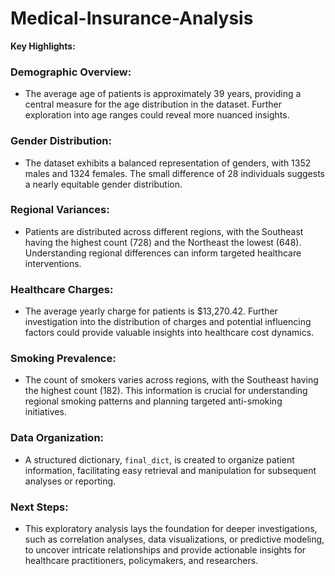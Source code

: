 # Medical-Insurance-Analysis
**Key Highlights:**

### Demographic Overview:

- The average age of patients is approximately 39 years, providing a central measure for the age distribution in the dataset. Further exploration into age ranges could reveal more nuanced insights.

### Gender Distribution:

- The dataset exhibits a balanced representation of genders, with 1352 males and 1324 females. The small difference of 28 individuals suggests a nearly equitable gender distribution.

### Regional Variances:

- Patients are distributed across different regions, with the Southeast having the highest count (728) and the Northeast the lowest (648). Understanding regional differences can inform targeted healthcare interventions.

### Healthcare Charges:

- The average yearly charge for patients is $13,270.42. Further investigation into the distribution of charges and potential influencing factors could provide valuable insights into healthcare cost dynamics.

### Smoking Prevalence:

- The count of smokers varies across regions, with the Southeast having the highest count (182). This information is crucial for understanding regional smoking patterns and planning targeted anti-smoking initiatives.

### Data Organization:

- A structured dictionary, `final_dict`, is created to organize patient information, facilitating easy retrieval and manipulation for subsequent analyses or reporting.

### Next Steps:

- This exploratory analysis lays the foundation for deeper investigations, such as correlation analyses, data visualizations, or predictive modeling, to uncover intricate relationships and provide actionable insights for healthcare practitioners, policymakers, and researchers.

